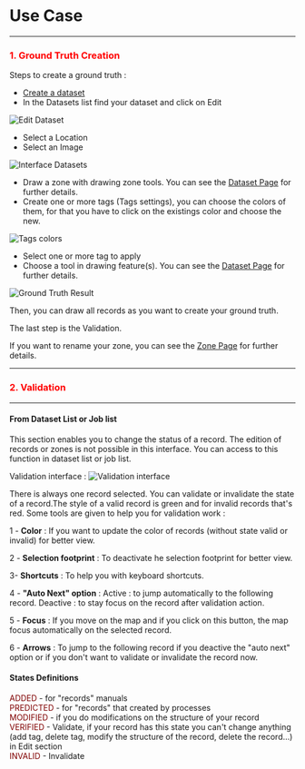 # Use Case

-----------------

### <span style="color:red">1. Ground Truth Creation</span>

Steps to create a ground truth :

- [Create a dataset](dataset.md "Dataset Page")
- In the Datasets list find your dataset and click on Edit

![Edit Dataset](/images/web_ui/usecase_dataset_edit.png)

- Select a Location
- Select an Image

![Interface Datasets](/images/web_ui/usecase_dataset.png)

- Draw a zone with drawing zone tools. You can see the [Dataset Page](dataset.md "Dataset Page") for further details.
- Create one or more tags (Tags settings), you can choose the colors of them, for that you have to click on the existings color and choose the new.

![Tags colors](/images/web_ui/usecase_tagscolors.png)

- Select one or more tag to apply
- Choose a tool in drawing feature(s). You can see the [Dataset Page](dataset.md "Dataset Page") for further details.

![Ground Truth Result](/images/web_ui/usecase1.png)

Then, you can draw all records as you want to create your ground truth.

The last step is the Validation.

If you want to rename your zone, you can see the [Zone Page](zone.md "Zone Page") for further details.

-----------------

### <span style="color:red">2. Validation</span>

-----------------

#### From Dataset List or Job list

This section enables you to change the status of a record. The edition of records or zones is not possible in this interface. You can access to this function in dataset list or job list.

Validation interface :
![Validation interface](/images/web_ui/validation_interface.png)

There is always one record selected. You can validate or invalidate the state of a record.The style of a valid record is green and for invalid records that's red. Some tools are given to help you for validation work :

1 - **Color** :
If you want to update the color of records (without state valid or invalid) for better view.

2 - **Selection footprint** :
To deactivate he selection footprint for better view.

3- **Shortcuts** :
To help you with keyboard shortcuts.

4 - **"Auto Next" option** :
Active : to jump automatically to the following record.
Deactive : to stay focus on the record after validation action.

5 - **Focus** :
If you move on the map and if you click on this button, the map focus automatically on the selected record.

6 - **Arrows** :
To jump to the following record if you deactive the "auto next" option or if you don't want to validate or invalidate the record now.


#### States Definitions

<span style="color:#800000">ADDED</span> - for "records" manuals<br/>
<span style="color:#800000">PREDICTED</span> - for "records" that created by processes<br/>
<span style="color:#800000">MODIFIED</span> - if you do modifications on the structure of your record <br/>
<span style="color:#800000">VERIFIED</span> - Validate, if your record has this state you can't change anything (add tag, delete tag, modify the structure of the record, delete the record...) in Edit section<br/>
<span style="color:#800000">INVALID</span> - Invalidate<br/>